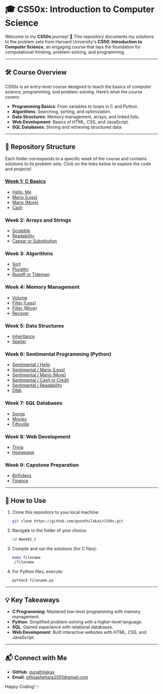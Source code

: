 # 🎓 CS50x: Introduction to Computer Science  
Welcome to my **CS50x** journey! 🚀 This repository documents my solutions to the problem sets from Harvard University's **CS50: Introduction to Computer Science**, an engaging course that lays the foundation for computational thinking, problem-solving, and programming.  

---

## 🛠️ Course Overview  
CS50x is an entry-level course designed to teach the basics of computer science, programming, and problem-solving. Here’s what the course covers:  
- **Programming Basics**: From variables to loops in C and Python.  
- **Algorithms**: Searching, sorting, and optimization.  
- **Data Structures**: Memory management, arrays, and linked lists.  
- **Web Development**: Basics of HTML, CSS, and JavaScript.  
- **SQL Databases**: Storing and retrieving structured data.  

---

## 📂 Repository Structure  
Each folder corresponds to a specific week of the course and contains solutions to its problem sets. Click on the links below to explore the code and projects!  

### [Week 1: C Basics](./Week01_C)
- [Hello, Me](./Week01_C/me)  
- [Mario (Less)](./Week01_C/mario-less)  
- [Mario (More)](./Week01_C/mario-more)  
- [Cash](./Week01_C/cash)  

### Week 2: Arrays and Strings  
- [Scrabble](./Week2/Scrabble.c)  
- [Readability](./Week2/Readability.c)  
- [Caesar or Substitution](./Week2/Ciphers.c)  

### Week 3: Algorithms  
- [Sort](./Week3/Sort.c)  
- [Plurality](./Week3/Plurality.c)  
- [Runoff or Tideman](./Week3/Election.c)  

### Week 4: Memory Management  
- [Volume](./Week4/Volume.c)  
- [Filter (Less)](./Week4/FilterLess.c)  
- [Filter (More)](./Week4/FilterMore.c)  
- [Recover](./Week4/Recover.c)  

### Week 5: Data Structures  
- [Inheritance](./Week5/Inheritance.c)  
- [Speller](./Week5/Speller.c)  

### Week 6: Sentimental Programming (Python)  
- [Sentimental / Hello](./Week6/SentimentalHello.py)  
- [Sentimental / Mario (Less)](./Week6/SentimentalMarioLess.py)  
- [Sentimental / Mario (More)](./Week6/SentimentalMarioMore.py)  
- [Sentimental / Cash or Credit](./Week6/SentimentalCashOrCredit.py)  
- [Sentimental / Readability](./Week6/SentimentalReadability.py)  
- [DNA](./Week6/DNA.py)  

### Week 7: SQL Databases  
- [Songs](./Week7/Songs.sql)  
- [Movies](./Week7/Movies.sql)  
- [Fiftyville](./Week7/Fiftyville.sql)  

### Week 8: Web Development  
- [Trivia](./Week8/Trivia.html)  
- [Homepage](./Week8/Homepage.html)  

### Week 9: Capstone Preparation  
- [Birthdays](./Week9/Birthdays.sql)  
- [Finance](./Week9/Finance.py)  

---

## 🚀 How to Use  
1. Clone this repository to your local machine:  
   ```bash
   git clone https://github.com/gunathilakax/CS50x.git
   ```  
2. Navigate to the folder of your choice:  
   ```bash
   cd Week01_C
   ```  
3. Compile and run the solutions (for C files):  
   ```bash
   make filename
   ./filename
   ```  
4. For Python files, execute:  
   ```bash
   python3 filename.py
   ```  

---

## 💡 Key Takeaways  
- **C Programming**: Mastered low-level programming with memory management.  
- **Python**: Simplified problem-solving with a higher-level language.  
- **SQL**: Gained experience with relational databases.  
- **Web Development**: Built interactive websites with HTML, CSS, and JavaScript.  

---

## 📬 Connect with Me  
- **GitHub**: [gunathilakax](https://github.com/gunathilakax)  
- **Email**: sithijashehara2001@gmail.com  

Happy Coding! ✨  
